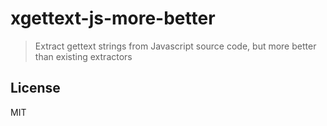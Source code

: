 # xgettext-js-more-better

> Extract gettext strings from Javascript source code, but more better than existing extractors

## License
MIT

